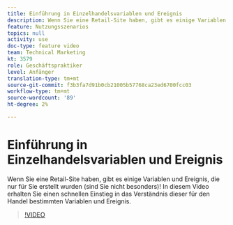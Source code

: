 ```yaml
---
title: Einführung in Einzelhandelsvariablen und Ereignis
description: Wenn Sie eine Retail-Site haben, gibt es einige Variablen und Ereignis, die nur für Sie erstellt wurden (sind Sie nicht besonders)! In diesem Video erhalten Sie einen schnellen Einstieg in das Verständnis dieser für den Handel bestimmten Variablen und Ereignis.
feature: Nutzungsszenarios
topics: null
activity: use
doc-type: feature video
team: Technical Marketing
kt: 3579
role: Geschäftspraktiker
level: Anfänger
translation-type: tm+mt
source-git-commit: f3b3fa7d91b0cb21005b57768ca23ed6700fcc03
workflow-type: tm+mt
source-wordcount: '89'
ht-degree: 2%

---
```



# Einführung in Einzelhandelsvariablen und Ereignis

Wenn Sie eine Retail-Site haben, gibt es einige Variablen und Ereignis, die nur für Sie erstellt wurden (sind Sie nicht besonders)! In diesem Video erhalten Sie einen schnellen Einstieg in das Verständnis dieser für den Handel bestimmten Variablen und Ereignis.

>[!VIDEO](https://video.tv.adobe.com/v/28750/?quality=12)
